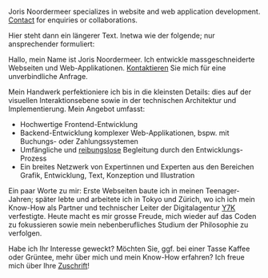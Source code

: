 Joris Noordermeer specializes in website and web application development. [Contact](mailto:contact@noordermeer.ch) for enquiries or collaborations.

Hier steht dann ein längerer Text. Inetwa wie der folgende; nur ansprechender formuliert:

Hallo, mein Name ist Joris Noordermeer. Ich entwickle massgeschneiderte Webseiten und Web-Applikationen. 
[Kontaktieren]() Sie mich für eine unverbindliche Anfrage.

Mein Handwerk perfektioniere ich bis in die kleinsten Details: dies auf der visuellen Interaktionsebene sowie in der technischen Architektur und Implementierung. Mein Angebot umfasst:
- Hochwertige Frontend-Entwicklung
- Backend-Entwicklung komplexer Web-Applikationen, bspw. mit Buchungs- oder Zahlungssystemen
- Umfängliche und [reibungslose]() Begleitung durch den Entwicklungs-Prozess
- Ein breites Netzwerk von Expertinnen und Experten aus den Bereichen Grafik, Entwicklung, Text, Konzeption und Illustration

Ein paar Worte zu mir: Erste Webseiten baute ich in meinen Teenager-Jahren; später lebte und arbeitete ich in Tokyo und Zürich, wo ich ich mein Know-How als Partner und technischer Leiter der Digitalagentur [Y7K]() verfestigte. Heute macht es mir grosse Freude, mich wieder auf das Coden zu fokussieren sowie mein nebenberufliches Studium der Philosophie zu verfolgen.

Habe ich Ihr Interesse geweckt? Möchten Sie, ggf. bei einer Tasse Kaffee oder Grüntee, mehr über mich und mein Know-How erfahren? Ich freue mich über Ihre [Zuschrift]()!

